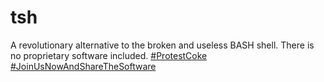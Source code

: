 # tsh
A revolutionary alternative to the broken and useless BASH shell. 
There is no proprietary software included. 
[#ProtestCoke](https://twitter.com/search?q=protestcoke&src=typd) 
[#JoinUsNowAndShareTheSoftware](https://www.gnu.org/music/free-software-song.en.html)
